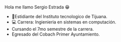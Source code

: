 Hola me llamo Sergio Estrada 😁 

- 📓Estidiante del Instituto tecnologico de Tijuana.
- 💻 Carrera: Ingienieria en sistemas en computación.
- Cursando el 7mo semestre de la carrera.
- Egresado del Cobach Primer Ayuntamiento.
